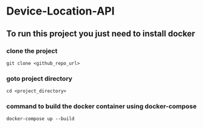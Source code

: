 # Device-Location-API
## To run this project you just need to install docker

### clone the project 
`git clone <github_repo_url>`

### goto project directory 
`cd <project_directory>` 

### command to build the docker container using docker-compose
`docker-compose up --build` 

